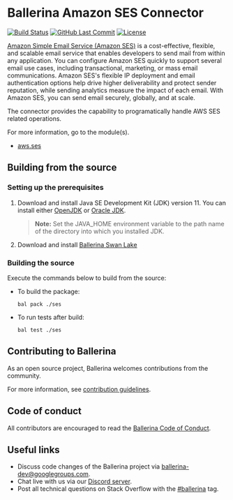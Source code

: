 # Ballerina Amazon SES Connector 
[![Build Status](https://github.com/ballerina-platform/module-ballerinax-aws.ses/workflows/CI/badge.svg)](https://github.com/ballerina-platform/module-ballerinax-aws.ses/actions?query=workflow%3ACI)
[![GitHub Last Commit](https://img.shields.io/github/last-commit/ballerina-platform/module-ballerinax-aws.ses.svg)](https://github.com/ballerina-platform/module-ballerinax-aws.ses./commits/master)
[![License](https://img.shields.io/badge/License-Apache%202.0-blue.svg)](https://opensource.org/licenses/Apache-2.0)

[Amazon Simple Email Service (Amazon SES)](https://aws.amazon.com/ses/) is a cost-effective, flexible, and scalable email service that enables developers to send mail from within any application. You can configure Amazon SES quickly to support several email use cases, including transactional, marketing, or mass email communications. Amazon SES's flexible IP deployment and email authentication options help drive higher deliverability and protect sender reputation, while sending analytics measure the impact of each email. With Amazon SES, you can send email securely, globally, and at scale.

The connector provides the capability to programatically handle AWS SES related operations.

For more information, go to the module(s).
- [aws.ses](ses/Module.md)

## Building from the source
### Setting up the prerequisites
1. Download and install Java SE Development Kit (JDK) version 11. You can install either [OpenJDK](https://adoptopenjdk.net/) or [Oracle JDK](https://www.oracle.com/java/technologies/javase-jdk11-downloads.html).
 
   > **Note:** Set the JAVA_HOME environment variable to the path name of the directory into which you installed JDK.
 
2. Download and install [Ballerina Swan Lake](https://ballerina.io/)

### Building the source
 
Execute the commands below to build from the source:
* To build the package:
   ```   
   bal pack ./ses
   ```
* To run tests after build:
   ```
   bal test ./ses
   ```
## Contributing to Ballerina
 
As an open source project, Ballerina welcomes contributions from the community.
 
For more information, see [contribution guidelines](https://github.com/ballerina-platform/ballerina-lang/blob/master/CONTRIBUTING.md).
 
## Code of conduct
 
All contributors are encouraged to read the [Ballerina Code of Conduct](https://ballerina.io/code-of-conduct).
 
## Useful links
 
* Discuss code changes of the Ballerina project via [ballerina-dev@googlegroups.com](mailto:ballerina-dev@googlegroups.com).
* Chat live with us via our [Discord server](https://discord.gg/ballerinalang).
* Post all technical questions on Stack Overflow with the [#ballerina](https://stackoverflow.com/questions/tagged/ballerina) tag.
 
